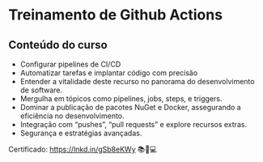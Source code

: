 # Treinamento de Github Actions

## Conteúdo do curso

- Configurar pipelines de CI/CD
- Automatizar tarefas e implantar código com precisão
- Entender a vitalidade deste recurso no panorama do desenvolvimento de software.
- Mergulha em tópicos como pipelines, jobs, steps, e triggers.
- Dominar a publicação de pacotes NuGet e Docker, assegurando a eficiência no desenvolvimento.
- Integração com “pushes”, “pull requests” e explore recursos extras.
- Segurança e estratégias avançadas.

Certificado: https://lnkd.in/gSb8eKWy 📚🚀💻
